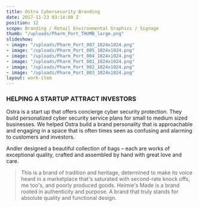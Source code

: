 ```yaml
---
title: Ostra Cybersecurity Branding
date: 2017-11-23 03:14:00 Z
position: 12
scope: Branding / Retail Environmental Graphics / Signage
thumb: "/uploads/Pharm_Port_THUMB_large.png"
slideshow:
- image: "/uploads/Pharm_Port_007_1024x1024.png"
- image: "/uploads/Pharm_Port_005_1024x1024.png"
- image: "/uploads/Pharm_Port_004_1024x1024.png"
- image: "/uploads/Pharm_Port_001_1024x1024.png"
- image: "/uploads/Pharm_Port_002_1024x1024.png"
- image: "/uploads/Pharm_Port_003_1024x1024.png"
layout: work-item
---
```


### HELPING A STARTUP ATTRACT INVESTORS

Ostra is a start up that offers concierge cyber security protection. They build personalized cyber security service plans for small to medium sized businesses. We helped Ostra build a brand personality that is approachable and engaging in a space that is often times seen as confusing and alarming to customers and investors.

Andler designed a beautiful collection of bags – each are works of exceptional quality, crafted and assembled by hand with great love and care.

> This is a brand of tradition and heritage, determined to make its voice heard in a marketplace that's saturated with second-rate knock offs, me too's, and poorly produced goods. Heimie's Made is a brand rooted in authenticity and purpose. A brand that truly stands for absolute quality and functional design.